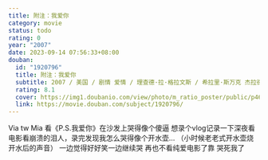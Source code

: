```yaml
---
title: 附注：我爱你
category: movie
status: todo
rating: 0
year: "2007"
date: 2023-09-14 07:56:33+08:00
douban:
  id: "1920796"
  title: 附注：我爱你
  subtitle: 2007 / 美国 / 剧情 爱情 / 理查德·拉·格拉文斯 / 希拉里·斯万克 杰拉德·巴特勒
  rating: 8.1
  cover: https://img1.doubanio.com/view/photo/m_ratio_poster/public/p461625359.jpg
  link: https://movie.douban.com/subject/1920796/
---
```


Via tw Mia 看《P.S.我爱你》在沙发上哭得像个傻逼
想录个vlog记录一下深夜看电影看崩溃的泪人，录完发现我怎么哭得像个开水壶… 
（小时候老老式开水壶烧开水后的声音）
一边觉得好好笑一边继续哭
再也不看纯爱电影了靠
哭死我了
